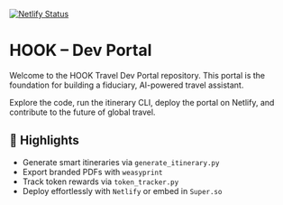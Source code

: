 [![Netlify Status](https://api.netlify.com/api/v1/badges/YOUR_NETLIFY_SITE_ID/deploy-status)](https://app.netlify.com/sites/YOUR_NETLIFY_SITE_NAME/deploys)

# HOOK – Dev Portal

Welcome to the HOOK Travel Dev Portal repository. This portal is the foundation for building a fiduciary, AI-powered travel assistant.

Explore the code, run the itinerary CLI, deploy the portal on Netlify, and contribute to the future of global travel.

## 🧠 Highlights

- Generate smart itineraries via `generate_itinerary.py`
- Export branded PDFs with `weasyprint`
- Track token rewards via `token_tracker.py`
- Deploy effortlessly with `Netlify` or embed in `Super.so`
